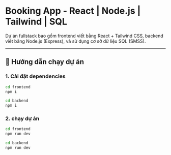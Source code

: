 # Booking App - React | Node.js | Tailwind | SQL

Dự án fullstack bao gồm frontend viết bằng React + Tailwind CSS, backend viết bằng Node.js (Express), và sử dụng cơ sở dữ liệu SQL (SMSS).

---

## 🚀 Hướng dẫn chạy dự án

### 1. Cài đặt dependencies

```bash
cd frontend
npm i

cd backend
npm i
```
### 2. chạy dự án
```bash
cd frontend
npm run dev

cd backend
npm run dev
